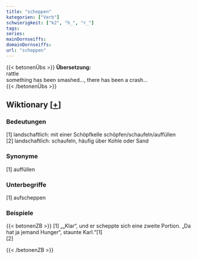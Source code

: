 ```yaml
---
title: "scheppen"
kategorien: ["Verb"]
schwierigkeit: ["k2", "h_", "r_"]
tags:
series:
mainDornseiffs:
domainDornseiffs:
url: "scheppen"
---
```


{{< betonenÜbs >}}
**Übersetzung:**  
rattle  
something has been smashed..., there has been a crash...  
{{< /betonenÜbs >}}

## Wiktionary [[+](https://de.wiktionary.org/wiki/scheppen)]

### Bedeutungen
[1] landschaftlich: mit einer Schöpfkelle schöpfen/schaufeln/auffüllen  
[2] landschaftlich: schaufeln, häufig über Kohle oder Sand  

### Synonyme
[1] auffüllen  

### Unterbegriffe
[1] aufscheppen  

### Beispiele
{{< betonenZB >}}
[1] „„Klar“, und er scheppte sich eine zweite Portion. „Da hat ja jemand Hunger“, staunte Karl.“[1]  
[2]  

{{< /betonenZB >}}

